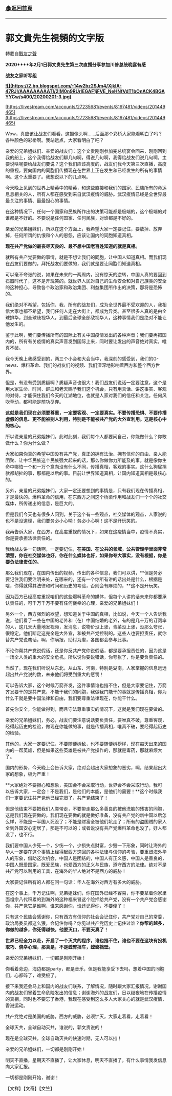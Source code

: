 ###  [:house:返回首頁](https://github.com/ourhimalayas/txt)
---
# 郭文貴先生視頻的文字版
轉載自[戰友之聲](http://littleantvoice.blogspot.com)

**2020****年2月1日郭文贵先生第三次直播分享参加川普总统晚宴有感**

**战友之家听写组**

**[!\[\](https://2.bp.blogspot.com/-14w2bz2SJm4/XjklA-47RJI/AAAAAAAAATI/2IM0n9RUrlEGAF1jFVE_NeHNfVdT1bOnACK4BGAYYCw/s400/20200201-3.jpg)](http://2.bp.blogspot.com/-14w2bz2SJm4/XjklA-47RJI/AAAAAAAAATI/2IM0n9RUrlEGAF1jFVE_NeHNfVdT1bOnACK4BGAYYCw/s1600/20200201-3.jpg)**

[https://livestream.com/accounts/27235681/events/8197481/videos/201449465](https://livestream.com/accounts/27235681/events/8197481/videos/201449465)

Wow，真应该让战友们看看，这摄像头啊……后面那个彩桥大家能看明白了吗？各种颜色的彩桥啊。我站远点，大家看明白了吧？

亲爱的兄弟姐妹们、亲爱的战友们：这个文贵刚刚参加完总统宴会回来，刚刚回到我的船上，这个我得给战友们聊几句啊，得说几句啊，我得给战友们说几句啊，主要说啥呢要给战友们要说？这个我们应该高度的，战友们我今天第三次直播，高度的重视，要向国内的同胞们传播现在在世界上正在发生和已经发生的所有的事情啊。这个太重要了。我想说以下的几点啊。

今天晚上见到的世界上精英中的精英，和这些直接和我们的国家、民族所有的命运息息相关的人，所有人都在感受到来自武汉疫情的威胁。武汉疫情已经是全世界最最关注的事情、最最担心的事情。

在这种情况下，任何一个国家和民族所作出的决策可能都是极端的，这个极端的对谁都是不好的。不要说是任何国家、任何民族，对谁都是不好的。

亲爱的兄弟姐妹们，所以在这个方面上，我希望大家一定要记住，要放掉、放弃掉，任何所谓的仇恨和个人的恩怨，应该让国内的同胞知道真相。

**现在共产党做的最丧尽天良的、最不想中国老百姓知道的就是真相。**

就所有共产党要做的事情，就是不想让我们的同胞，让中国人知道真相。而我们现在战友们要做的，拜托战友们要做的，我们就是要让同胞们知道真相。

可以毫不夸张的说，如果在未来的一两周内，没有惊天的逆转，中国人真的要回到石器时代了，这不是开玩笑的。就世界人民对自己的生命安全和对自己族类的安全的这种担心，导致各个政治家和政治集团、利益集团所作出的决策，那将是恐怖的。

我们绝对不希望，包括你、我、所有的战友们，成为全世界最不受欢迎的人，我相信大家也都不希望，我们任何人走在大街上，都成为异类。甚至很多人真的是由全球排华，到全球歧视华人，到最后全球全部敌视华人，这种事情我们是绝对不能让他发生的。

鉴于此啊，我们要传播所有的国际上有关中国疫情发出的各种声音；我们要再把国内的，所有有关疫情的真实声音发到国际上来，同时要让发出的声音绝对真实，唯真不破。

我今天晚上我感受到的，两三个小会和大会当中，我深刻的感受到，我们的G-news、爆料革命、我们的战友们的视频、我们深深地影响着西方和整个西方世界。

但是，有没有受到质疑啊？质疑声音也很大！我们战友们说话一定要注意，这个是用大家生命、时间、鲜血和老天赐予我们这个机会，只有用真话、讲这事实、客观的对待，才能保住我们今天的江湖地位，也就是人家对我们的信任和关注。任何风吹草动，都可能是前功尽弃。

**这就是我们现在必须要尊重，一定要客观、一定要真实。不要传播恐惧、不要传播虚假的信息、更不能被别人利用，特别是不能被共产党的大外宣利用。这是核心中的核心。**

所以说亲爱的兄弟姐妹们，此时此刻，我们每个人都要问自己，你能做什么？你敢做什么？你为什么做？

大家如果你真的希望中国没有共产党，真正的拥有法治、拥有信仰的自由、亲人能团聚、让中华民族这个民族强大起来的话，那么你做你力所能及的事。就是像你生命中哪怕一个和一万个意向没有什么不同，传播真相，客观的事实。这什么狗屁捐款都胡扯的事，那都是以后的事。目前让世界知道真相，让国内知道真相是最核心的。

另外，亲爱的兄弟姐妹们，大家一定还要想到的事情是，只有我们现在传播真相，才是最快的。爆料革命的信用，在东西方之间这个桥梁作用和战友们一个个的社交媒体，所传递出的信息，是巨大的。

但是我们今天也有很多人问到，关于这个有一些观点，社交媒体的观点，人家说的也不是没道理，我们要务必小心呐！务必小心啊！这不是开玩笑的。

我再告诉大家，在西方，在高度重视的情况下，如果在这疫情当中，疫情不真实，你是要承担法律责任的。

我给战友讲一句话啊，一定要记住，**在美国、在公共的领域，公共管理学里面非常清楚，你在社交媒体也好，你在什么媒体也好，如果你夸大事实，没有根据，你是要负法律责任的。**

那么我们现在，在国内传出的视频，传出的各种信息，我们可以讲，**但是务必要记住我们要注明来处，在哪来的，还有一个你所有讲的话出处是什么，根据是啥，你得就得其法律和时间和历史的考验，否则会有麻烦的，**这不是开玩笑。

因为西方已经高度重视咱们的这些爆料革命的媒体，但每个人讲的话未来你都要承认责任的，可千万千万不要有任何侥幸的心理，亲爱的兄弟姐妹们！

另外一个，西方强烈的欲望，想知道关于中国的真相，比如说，今天一个人告诉我说，他们看了一些在中国的老外和（在）中国结婚的老外，有的是几十万的订阅率的人，这几天大量地发视频，发消息，说物价没上涨，青菜没上涨，没那么夸张，很稳定。他们断定这完全是大外宣，和被共产党控制的。这些人也要担责任，就你替共产党说瞎话，啊，你瞒报，助纣为虐，各国都会参与此事。

不论你帮共产党说假话，还是你反共产党你说假话，都是要承担责任的，因为这是一场全人类的重大的安全危机。所以说你要说错话，你夸张了，你是要负责任的。

当然了，现在我们听说从东北，从山东、河南，特别是湖南，人家掌握的信息远远超出共产党说的数，未来他们将受到重大的惩罚！

可以告诉大家，这个时候万箭齐发，这件事情谁也挡不住，但是大家要记住，万箭齐发要干的是共产党，不能干我们的同胞，我做我门能干的事就是传播真相，你为什么干就是要中国法律和自由，我们要尊重法律现在，你能干什么。

首先你安全，你能做得到，而且守法尊重事实的情况下，这就是我们现在要做的。

亲爱的兄弟姐妹们，务必，战友们要注意说话要负责任，要唯真不破，尊重客观，经得起历史的检验，做现在你能做的事，就是传播真相，唯真不破，要经得起历史的检验。

其他的，大家一定要记住，不要随便树敌，也不要随便树榜样，现在每天出来的国内的一帮英雄，但是如果这些英雄是被共产党操作的，那就是毒药，那就麻烦大了。

国内的形势，今天晚上会告诉大家，绝对会超出大家想象的恶劣，啊，结果超出大家的想象，极为严重！

**大家绝对不要担心和想象，美国会不会采取行动，世界会不会采取行动，我可以告诉大家，一定会！不是我们，是他们的本能，是他们的需要！**这个时候我们一定要记住共产党他已经完蛋了，共产党结束了！

但是他结束不要把我们人类带走，不要带走那么多善良的被他洗脑的残害的同胞，这是我们现在要做的。我们现在要做的就是做好准备，没有共产党的新中国以后怎么样，不能是一半国人死没了；不能是财富全被他们坑走了；所有的盗国贼的家人全到外国安心定居了，那是不可以的；或者说没有共产党爆料革命也没了，好人都没了，也不行。

我们要中国人少死一个，少伤一个，少损失点财富，少毁一下形象，同时让海外的华人一定要在这个事情上经得起西方这回的各种法律与信仰的考验，要重塑海外华人的形象，借助这次机会，中国人是团结的，中国人有正义感，中国人是善良的，中国人既爱国家，既爱民族，也爱西方的正义与民族，遵守西方的法律。绝对不是共产党可以利用的工具，在海外的华人绝对不是西方的威胁！

大家要记住所有的人都在问一句话：华人在海外对西方有多大的威胁。

在这个事上，千万记住啊，兄弟姐妹们，你在国外已经不容易，你不要拿着你家里面祖宗八代积累的到海外的这种福来冒这个险押给共产党，没有一个共产党会感谢你，共产党它是谁啊，谁来感谢你，谁还记得你，不要傻了！

只有这个民族会感谢你，只有西方有信仰的社会会记住你，共产党对自己的常委，政治局委员都这么狠，会记住你吗？你见过共产党历史上记住过谁？**你帮的越多，你做的越多，你死得越快，他要灭口，不要天真了！**

**世界已经全力以赴，开启了一个灭共的程序，谁也挡不住，谁也不要在这块有投机取巧、侥幸心理，那真是，不是螳臂挡车，螳螂挡壁。**

亲爱的兄弟姐妹们，一切都是刚刚开始！

你看着旁边，海边都是party，都是音乐，但是我能享受下去吗，想着中国的同胞们，心都碎了，难受极了。

接下来我还会马上和国内的战友们联系，了解情况，随时跟大家汇报情况，谢谢国内的战友们冒着生命危险发出的信息；谢谢海外的战友们，日以继夜地在传播疫情的真相，同时也不要忘了香港，我现在感受到这么多人大家关心的就是武汉疫情，香港运动。

共产党绝对是美国的威胁，西方的威胁，必须铲灭，大家走着看，走着看！

全球灭共，全球自动灭共，谁说的，郭文贵说的！

现在是全球灭共，全球自动灭共的快速时期，无人可以挡！

亲爱的兄弟姐妹们，一切都是刚刚开始！

明天不直播，星期天不直播了，让大家休息，明天不直播了，有什么事情我发信息向大家汇报。

一切都是刚刚开始，谢谢！

【文祥】【文奇】【文竺】